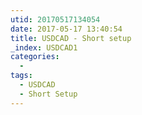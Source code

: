 ```yaml
---
utid: 20170517134054
date: 2017-05-17 13:40:54
title: USDCAD - Short setup
_index: USDCAD1
categories:
  -
tags:
  - USDCAD
  - Short Setup
---
```

<!-- TradingView Chart BEGIN -->
<script type="text/javascript" src="https://s3.amazonaws.com/tradingview/tv.js"></script>
<script type="text/javascript">
var tradingview_embed_options = {};
tradingview_embed_options.width = '640';
tradingview_embed_options.height = '400';
tradingview_embed_options.chart = 'EXytPP3V';
new TradingView.chart(tradingview_embed_options);
</script>